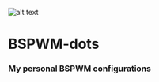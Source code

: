 ![alt text](Sreenshot.png?raw=true "Screenshot")

# BSPWM-dots
### My personal BSPWM configurations
